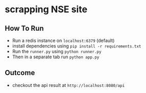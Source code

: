 # scrapping NSE site

## How To Run

+ Run a redis instance on `localhost:6379` (default)
+ install dependencies using `pip install -r requirements.txt`
+ Run the `runner.py` using `python runner.py`
+ Then in a separate tab run `python app.py`

## Outcome

+ checkout the api result at `http://localhost:8080/api`

